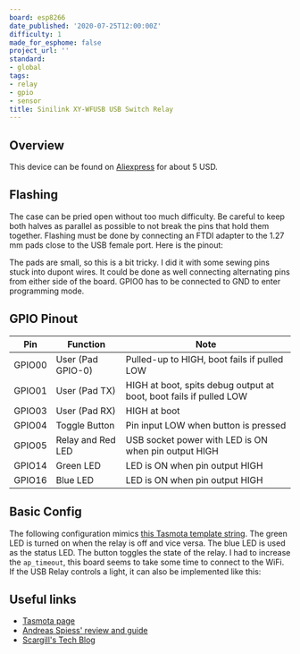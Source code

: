 ```yaml
---
board: esp8266
date_published: '2020-07-25T12:00:00Z'
difficulty: 1
made_for_esphome: false
project_url: ''
standard:
- global
tags:
- relay
- gpio
- sensor
title: Sinilink XY-WFUSB USB Switch Relay
---
```


## Overview

This device can be found on [Aliexpress](https://www.aliexpress.com/wholesale?SearchText=Sinilink+XY-WFUSB)
for about 5 USD.

## Flashing

The case can be pried open without too much difficulty. Be careful to keep both
halves as parallel as possible to not break the pins that hold them together.
Flashing must be done by connecting an FTDI adapter to the 1.27 mm pads close to the
USB female port. Here is the pinout:

The pads are small, so this is a bit tricky. I did it with some sewing pins stuck
into dupont wires. It could be done as well connecting alternating pins from either
side of the board.
GPIO0 has to be connected to GND to enter programming mode.

## GPIO Pinout

| Pin    | Function             | Note                                                               |
| ------ | -------------------- | ------------------------------------------------------------------ |
| GPIO00 | User (Pad GPIO-0)    | Pulled-up to HIGH, boot fails if pulled LOW                        |
| GPIO01 | User (Pad TX)        | HIGH at boot, spits debug output at boot, boot fails if pulled LOW |
| GPIO03 | User (Pad RX)        | HIGH at boot                                                       |
| GPIO04 | Toggle Button        | Pin input LOW when button is pressed                               |
| GPIO05 | Relay and Red LED    | USB socket power with LED is ON when pin output HIGH               |
| GPIO14 | Green LED            | LED is ON when pin output HIGH                                     |
| GPIO16 | Blue LED             | LED is ON when pin output HIGH                                     |

## Basic Config

The following configuration mimics [this Tasmota template string](https://templates.blakadder.com/sinilink_XY-WFUSB.html).
The green LED is turned on when the relay is off and vice versa. The blue LED
is used as the status LED. The button toggles the state of the relay.
I had to increase the `ap_timeout`, this board seems to take some time to connect to the WiFi.
If the USB Relay controls a light, it can also be implemented like this:

## Useful links

* [Tasmota page](https://templates.blakadder.com/sinilink_XY-WFUSB.html)
* [Andreas Spiess' review and guide](https://www.youtube.com/watch?v=lrHhn2AVzSA)
* [Scargill's Tech Blog](https://tech.scargill.net/aliexpress-sinilink-wifi-usb-controller/)